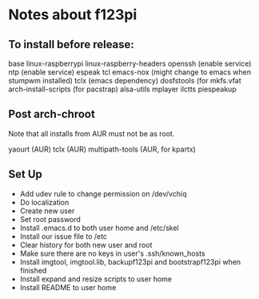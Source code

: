 
# Notes about f123pi

## To install before release:

base
linux-raspberrypi
linux-raspberry-headers
openssh (enable service)
ntp (enable service)
espeak
tcl
emacs-nox (might change to emacs when stumpwm installed)
tclx (emacs dependency)
dosfstools (for mkfs.vfat
arch-install-scripts (for pacstrap)
alsa-utils
mplayer
ilctts
piespeakup


## Post arch-chroot

Note that all installs from AUR must not be as root.

yaourt (AUR)
tclx (AUR)
multipath-tools (AUR, for kpartx)

## Set Up

* Add udev rule to change permission on /dev/vchiq
* Do localization
* Create new user
* Set root password
* Install .emacs.d to both user home and /etc/skel
* Install our issue file to /etc
* Clear history for both new user and root
* Make sure there are no keys in user's .ssh/known_hosts
* Install imgtool, imgtool.lib, backupf123pi and bootstrapf123pi when finished
* Install expand and resize scripts to user home
* Install README to user home


